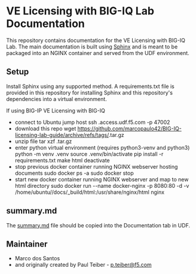 # VE Licensing with BIG-IQ Lab Documentation

This repository contains documentation for the VE Licensing with BIG-IQ Lab. The main documentation is built using
[Sphinx](https://www.sphinx-doc.org/en/master/index.html) and is meant to be packaged into an NGINX container
and served from the UDF environment.

## Setup

Install Sphinx using any supported method. A requirements.txt file is provided in this repository for installing
Sphinx and this repository's dependencies into a virtual environment.

If using BIG-IP VE Licensing with BIG-IQ
 - connect to Ubuntu jump host
   ssh <udf uuid>.access.udf.f5.com -p 47002
 - download this repo
   wget https://github.com/marcopaulo42/BIG-IQ-licensing-lab-guide/archive/refs/tags/<current version>.tar.gz
 - unzip file
   tar xzf <current version>.tar.gz
 - enter python virtual environment (requires python3-venv and python3)
   python -m venv .venv
   source .venv/bin/activate
   pip install -r requirements.txt
   make html
   deactivate
 - stop previous docker container running NGINX webserver hosting documents
   sudo docker ps -a
   sudo docker stop <container name>
 - start new docker container running NGINX webserver and map to new html directory
   sudo docker run --name docker-nginx -p 8080:80 -d -v /home/ubuntu/<BIG-IQ-licensing-lab-guide path>/docs/_build/html:/usr/share/nginx/html nginx

## summary.md

The [summary.md](summary.md) file should be copied into the Documentation tab in UDF.

## Maintainer

* Marco dos Santos
* and originally created by Paul Teiber - <p.teiber@f5.com>
